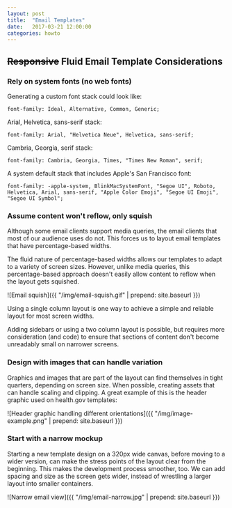 ```yaml
---
layout: post
title:  "Email Templates"
date:   2017-03-21 12:00:00
categories: howto
---
```


## ~~Responsive~~ Fluid Email Template Considerations

### Rely on system fonts (no web fonts)

Generating a custom font stack could look like:
```
font-family: Ideal, Alternative, Common, Generic;
```

Arial, Helvetica, sans-serif stack:
```
font-family: Arial, "Helvetica Neue", Helvetica, sans-serif;
```

Cambria, Georgia, serif stack:
```
font-family: Cambria, Georgia, Times, "Times New Roman", serif;
```

A system default stack that includes Apple's San Francisco font:
```
font-family: -apple-system, BlinkMacSystemFont, "Segoe UI", Roboto, Helvetica, Arial, sans-serif, "Apple Color Emoji", "Segoe UI Emoji", "Segoe UI Symbol";
```

### Assume content won't reflow, only squish

Although some email clients support media queries, the email clients that most of our audience uses do not. This forces us to layout email templates that have percentage-based widths.

The fluid nature of percentage-based widths allows our templates to adapt to a variety of screen sizes. However, unlike media queries, this percentage-based approach doesn't easily allow content to reflow when the layout gets squished.

![Email squish]({{ "/img/email-squish.gif" | prepend: site.baseurl }})

Using a single column layout is one way to achieve a simple and reliable layout for most screen widths.

Adding sidebars or using a two column layout is possible, but requires more consideration (and code) to ensure that sections of content don't become unreadably small on narrower screens.

### Design with images that can handle variation

Graphics and images that are part of the layout can find themselves in tight quarters, depending on screen size. When possible, creating assets that can handle scaling and clipping. A great example of this is the header graphic used on health.gov templates:

![Header graphic handling different orientations]({{ "/img/image-example.png" | prepend: site.baseurl }})

### Start with a narrow mockup

Starting a new template design on a 320px wide canvas, before moving to a wider version, can make the stress points of the layout clear from the beginning. This makes the development process smoother, too. We can add spacing and size as the screen gets wider, instead of wrestling a larger layout into smaller containers.

![Narrow email view]({{ "/img/email-narrow.jpg" | prepend: site.baseurl }})
